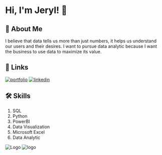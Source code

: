 
# Hi, I'm Jeryl! 👋


## 🚀 About Me
 I believe that data tells us more than just numbers, it helps us understand our users and their desires. I want to pursue data analytic because I want the business to use data to maximize its value.



## 🔗 Links
[![portfolio](https://img.shields.io/badge/my_portfolio-000?style=for-the-badge&logo=ko-fi&logoColor=white)](https://github.com/JerylLee)
[![linkedin](https://img.shields.io/badge/linkedin-0A66C2?style=for-the-badge&logo=linkedin&logoColor=white)](https://www.linkedin.com/in/jeryl-lee-711b62211)



## 🛠 Skills
1. SQL
2. Python
3. PowerBI
4. Data Visualization
5. Microsoft Excel
6. Data Analytic



![Logo](https://upload.wikimedia.org/wikipedia/commons/thumb/c/cd/Accenture.svg/1024px-Accenture.svg.png?20201204190130)
![logo](https://www.carlogos.org/logo/Tata-Group-logo-3840x2160.png)


